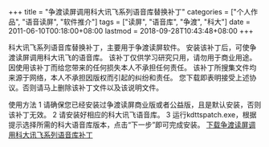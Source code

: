+++
title = "争渡读屏调用科大讯飞系列语音库替换补丁"
categories = ["个人作品", "语音读屏", "软件推介"]
tags = ["读屏", "语音库", "争渡", "科大"]
date = 2011-06-10T00:18:00+08:00
lastmod = 2018-09-28T10:43:48+08:00
+++



科大讯飞系列语音库替换补丁，主要用于争渡读屏软件。
安装该补丁后，可使争渡读屏调用科大讯飞的语音库。
该补丁仅供学习研究只用，请勿用于商业用途。
因使用该补丁而给您带来的任何损失本人不承担任何责任。
该补丁所搜集文件均来源于网络，本人不承担因版权而引起的纠纷和责任。
您下载即表明接受上述协议。否则请马上删除该补丁文件以及该说明文件。


使用方法
1 请确保您已经安装过争渡读屏商业版或者公益版，且是默认安装，否则该补丁无效。
2 请安装好相应的科大讯飞语音库。
3 运行kdttspatch.exe，根据提示选择所需的科大语音库版本，点击“下一步”即可完成安装。
<a href="http://dl.mangren.org/qt/kdttspatch.rar" target="_blank">下载争渡读屏调用科大讯飞系列语音库补丁</a>